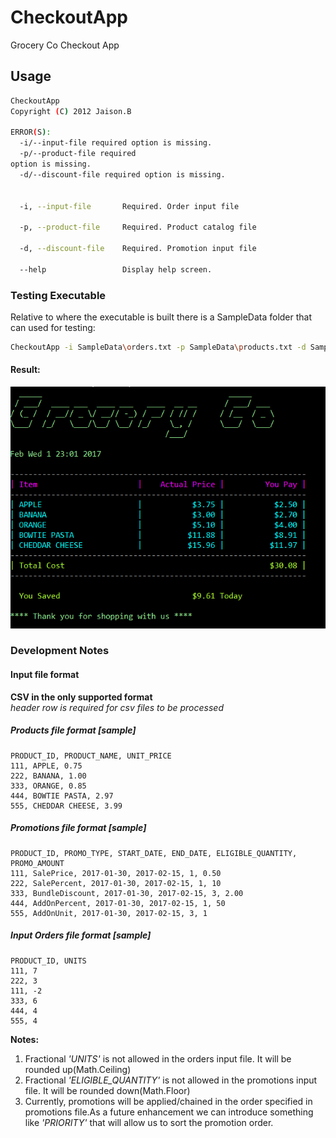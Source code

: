 # CheckoutApp
Grocery Co Checkout App

## Usage
```bash
CheckoutApp
Copyright (C) 2012 Jaison.B

ERROR(S):
  -i/--input-file required option is missing.
  -p/--product-file required
option is missing.
  -d/--discount-file required option is missing.


  -i, --input-file       Required. Order input file

  -p, --product-file     Required. Product catalog file

  -d, --discount-file    Required. Promotion input file

  --help                 Display help screen.
```

### Testing Executable
Relative to where the executable is built there is a SampleData folder that can used for testing:
```bash
CheckoutApp -i SampleData\orders.txt -p SampleData\products.txt -d SampleData\promotions.txt
```
#### Result:
![alt text](CheckoutAppResult.png "Checkout App result")

### Development Notes

#### Input file format
__CSV in the only supported format__  
_header row is required for csv files to be processed_
##### Products file format [sample]
```
PRODUCT_ID, PRODUCT_NAME, UNIT_PRICE
111, APPLE, 0.75
222, BANANA, 1.00
333, ORANGE, 0.85
444, BOWTIE PASTA, 2.97
555, CHEDDAR CHEESE, 3.99
```
##### Promotions file format [sample]
```
PRODUCT_ID, PROMO_TYPE, START_DATE, END_DATE, ELIGIBLE_QUANTITY, PROMO_AMOUNT
111, SalePrice, 2017-01-30, 2017-02-15, 1, 0.50
222, SalePercent, 2017-01-30, 2017-02-15, 1, 10
333, BundleDiscount, 2017-01-30, 2017-02-15, 3, 2.00
444, AddOnPercent, 2017-01-30, 2017-02-15, 1, 50
555, AddOnUnit, 2017-01-30, 2017-02-15, 3, 1
```
##### Input Orders file format [sample]
```
PRODUCT_ID, UNITS
111, 7
222, 3
111, -2
333, 6
444, 4
555, 4
```
__Notes:__  
  1. Fractional *'UNITS'* is not allowed in the orders input file. It will be rounded up(Math.Ceiling)
  2. Fractional *'ELIGIBLE_QUANTITY'* is not allowed in the promotions input file. It will be rounded down(Math.Floor)
  3. Currently, promotions will be applied/chained in the order specified in promotions file.As a future enhancement we can introduce something like *'PRIORITY'* that will allow us to sort the promotion order.
